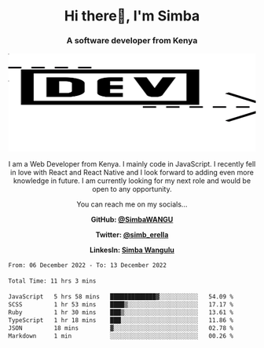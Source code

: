 
<h1 align="center"> Hi there👋, I'm Simba</h1>
<h3 align="center">A software developer from Kenya</h3>

<img src="/arrow-svgrepo-com.svg" margin="auto" width="100%" height="200px">


<p align="center">I am a Web Developer from Kenya. I mainly code in JavaScript. I recently fell in love with React and React Native and I look forward to adding even more knowledge in future. I am currently looking for my next role and would be open to any opportunity.</p>

<p align="center">You can reach me on my socials... </p>

<div align="center">

__<p>  GitHub: [@SimbaWANGU](https://github.com/SimbaWANGU)__  </p>
__<p> Twitter: [@simb_erella](https://twitter.com/simb_erella)__ </p>
__<p> LinkesIn: [Simba Wangulu](https://www.linkedin.com/in/simba-wangulu/)__ </p>

</div>

<!--START_SECTION:waka-->

```text
From: 06 December 2022 - To: 13 December 2022

Total Time: 11 hrs 3 mins

JavaScript   5 hrs 58 mins   █████████████▓░░░░░░░░░░░   54.09 %
SCSS         1 hr 53 mins    ████▒░░░░░░░░░░░░░░░░░░░░   17.17 %
Ruby         1 hr 30 mins    ███▒░░░░░░░░░░░░░░░░░░░░░   13.61 %
TypeScript   1 hr 18 mins    ███░░░░░░░░░░░░░░░░░░░░░░   11.86 %
JSON         18 mins         ▓░░░░░░░░░░░░░░░░░░░░░░░░   02.78 %
Markdown     1 min           ░░░░░░░░░░░░░░░░░░░░░░░░░   00.26 %
```

<!--END_SECTION:waka-->
